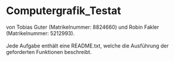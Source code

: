 # Computergrafik_Testat
von Tobias Guter (Matrikelnummer: 8824660) und Robin Fakler (Matrikelnummer: 5212993).
<br />
<br />
Jede Aufgabe enthält eine README.txt, welche die Ausführung der geforderten Funktionen beschreibt.
